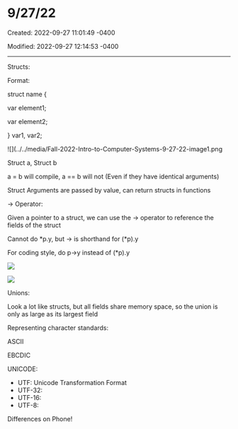 # 9/27/22

Created: 2022-09-27 11:01:49 -0400

Modified: 2022-09-27 12:14:53 -0400

---

Structs:



Format:



struct name {

var element1;

var element2;

} var1, var2;



![](../../media/Fall-2022-Intro-to-Computer-Systems-9-27-22-image1.png



Struct a, Struct b



a = b will compile, a == b will not (Even if they have identical arguments)



Struct Arguments are passed by value, can return structs in functions



-> Operator:



Given a pointer to a struct, we can use the -> operator to reference the fields of the struct



Cannot do *p.y, but -> is shorthand for (*p).y



For coding style, do p->y instead of (*p).y



![](../../media/Fall-2022-Intro-to-Computer-Systems-9-27-22-image2.png)



![](../../media/Fall-2022-Intro-to-Computer-Systems-9-27-22-image3.png)



Unions:



Look a lot like structs, but all fields share memory space, so the union is only as large as its largest field



Representing character standards:



ASCII



EBCDIC



UNICODE:

-   UTF: Unicode Transformation Format
-   UTF-32:
-   UTF-16:
-   UTF-8:



Differences on Phone!









